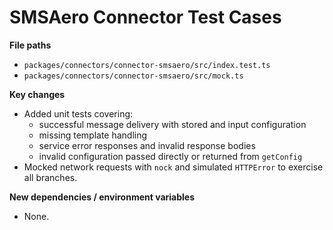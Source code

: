 # SMSAero Connector Test Cases

**File paths**
- `packages/connectors/connector-smsaero/src/index.test.ts`
- `packages/connectors/connector-smsaero/src/mock.ts`

**Key changes**
- Added unit tests covering:
  - successful message delivery with stored and input configuration
  - missing template handling
  - service error responses and invalid response bodies
  - invalid configuration passed directly or returned from `getConfig`
- Mocked network requests with `nock` and simulated `HTTPError` to exercise all branches.

**New dependencies / environment variables**
- None.
